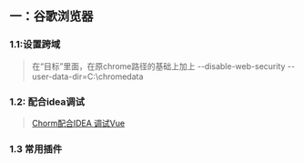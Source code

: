 ## 一：谷歌浏览器

### 1.1:设置跨域

> 在“目标”里面，在原chrome路径的基础上加上 --disable-web-security --user-data-dir=C:\chromedata

### 1.2: 配合idea调试

> [Chorm配合IDEA 调试Vue](https://blog.csdn.net/guyue35/article/details/81669457)

### 1.3 常用插件

>
>
>

